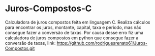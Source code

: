 # Juros-Compostos-C
Calculadora de juros compostos feita em linguagem C. Realiza cálculos para encontrar os juros, montante, capital, taxa e período, mas não consegue fazer a conversão de taxas. Por causa desse erro fiz uma calculadora de juros compostos em python que consegue fazer a conversão de taxas, link: https://github.com/rodriguesrenato61/Juros-Compostos.git
